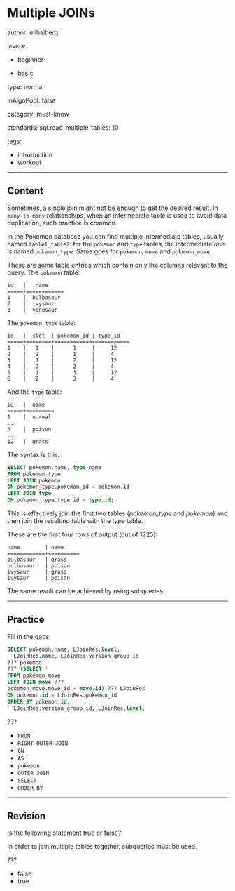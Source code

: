 # Multiple JOINs
author: mihaiberq

levels:

  - beginner

  - basic

type: normal

inAlgoPool: false

category: must-know

standards:
  sql.read-multiple-tables: 10

tags:
   - introduction
   - workout

---
## Content

Sometimes, a single join might not be enough to get the desired result. In `many-to-many` relationships, when an intermediate table is used to avoid data duplication, such practice is common.

In the Pokémon database you can find multiple intermediate tables, usually named `table1_table2`: for the `pokemon` and `type` tables, the intermediate one is named `pokemon_type`. Same goes for `pokemon`, `move` and `pokemon_move`.

These are some table entries which contain only the columns relevant to the query. The `pokemon` table:
```
id   |   name
=====+============
1    |  bulbasaur
2    |  ivysaur
3    |  venusaur
```
The `pokemon_type` table:
```
id   |  slot  | pokemon_id | type_id
=====+========+============+===========
1    |   1    |      1     |     12
2    |   2    |      1     |     4
3    |   1    |      2     |     12
4    |   2    |      2     |     4
5    |   1    |      3     |     12
6    |   2    |      3     |     4
```
And the `type` table:
```
id   |  name
=====+=========
1    |  normal
...
4    |  poison
...
12   |  grass
```
The syntax is this:
```SQL
SELECT pokemon.name, type.name
FROM pokemon_type
LEFT JOIN pokemon
ON pokemon_type.pokemon_id = pokemon.id
LEFT JOIN type
ON pokemon_type.type_id = type.id;
```
This is effectively join the first two tables (*pokemon_type* and *pokemon*) and then join the resulting table with the *type* table.

These are the first four rows of output (out of 1225):
```
name        | name
============+==========
bulbasaur   | grass
bulbasaur   | poison
ivysaur     | grass
ivysaur     | poison
```
The same result can be achieved by using subqueries.

---
## Practice

Fill in the gaps:
```SQL
SELECT pokemon.name, LJoinRes.level,
  LJoinRes.name, LJoinRes.version_group_id
??? pokemon
??? (SELECT *
FROM pokemon_move
LEFT JOIN move ???
pokemon_move.move_id = move.id) ??? LJoinRes
ON pokemon.id = LJoinRes.pokemon_id
ORDER BY pokemon.id,
  LJoinRes.version_group_id, LJoinRes.level;
```
???

* `FROM`
* `RIGHT OUTER JOIN`
* `ON`
* `AS`
* `pokemon`
* `OUTER JOIN`
* `SELECT`
* `ORDER BY`

---
## Revision

Is the following statement true or false?

In order to join multiple tables together, subqueries must be used.

???
* false
* true
